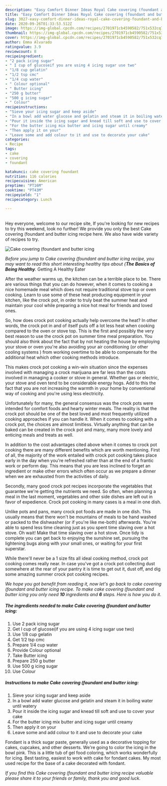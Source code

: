 ```yaml
---
description: "Easy Comfort Dinner Ideas Royal Cake covering (foundant and butter icing"
title: "Easy Comfort Dinner Ideas Royal Cake covering (foundant and butter icing"
slug: 3027-easy-comfort-dinner-ideas-royal-cake-covering-foundant-and-butter-icing
date: 2020-09-26T01:33:53.512Z
image: https://img-global.cpcdn.com/recipes/2701971cb4590582/751x532cq70/cake-covering-foundant-and-butter-icing-recipe-main-photo.jpg
thumbnail: https://img-global.cpcdn.com/recipes/2701971cb4590582/751x532cq70/cake-covering-foundant-and-butter-icing-recipe-main-photo.jpg
cover: https://img-global.cpcdn.com/recipes/2701971cb4590582/751x532cq70/cake-covering-foundant-and-butter-icing-recipe-main-photo.jpg
author: Emma Alvarado
ratingvalue: 3.9
reviewcount: 8
recipeingredient:
- "2 pack icing sugar"
- " I cup of glucoseif you are using 4 icing sugar use two"
- "1/8 cup gelatin"
- "1/2 tsp cmc"
- "1/4 cup water"
- " Colour optional"
- " Butter icing"
- "250 g butter"
- "500 g icing sugar"
- " Colour"
recipeinstructions:
- "Sieve your icing sugar and keep aside"
- "In a bowl add water glucose and gelatin and steam it in boiling water until watery"
- "Pour it inside the icing sugar and knead till soft and use to cover your cake"
- "For the butter icing mix butter and icing sugar until creamy"
- "Then apply it on your"
- "Leave some and add colour to it and use to decorate your cake"
categories:
- Recipe
tags:
- cake
- covering
- foundant

katakunci: cake covering foundant 
nutrition: 116 calories
recipecuisine: American
preptime: "PT16M"
cooktime: "PT43M"
recipeyield: "1"
recipecategory: Lunch

---
```

<br>
Hey everyone, welcome to our recipe site, If you're looking for new recipes to try this weekend, look no further! We provide you only the best Cake covering (foundant and butter icing recipe here. We also have wide variety of recipes to try.
<br>


![Cake covering (foundant and butter icing](https://img-global.cpcdn.com/recipes/2701971cb4590582/751x532cq70/cake-covering-foundant-and-butter-icing-recipe-main-photo.jpg)

<i>Before you jump to Cake covering (foundant and butter icing recipe, you may want to read this short interesting healthy tips about {<strong>The Basics of Being Healthy</strong>.</i>
Getting A Healthy Eater


After the weather warms up, the kitchen can be a terrible place to be. There are various things that you can do however, when it comes to cooking a nice homemade meal which does not require traditional stove top or oven cooking. Learn to use some of these heat producing equipment in your kitchen, like the crock pot, in order to truly beat the summer heat and maintain your cool while preparing a nice hot meal for friends and loved ones.

So, how does crock pot cooking actually help overcome the heat? In other words, the crock pot in and of itself puts off a lot less heat when cooking compared to the oven or stove top. This is the first and possibly the very best reason to use the crock pot on summer time meal preparation. You should also think about the fact that by not heating the house by employing your stove or oven you're also avoiding your air conditioning (or other cooling systems ) from working overtime to be able to compensate for the additional heat which other cooking methods introduce.

This makes crock pot cooking a win-win situation since the expenses involved with managing a crock marijuana are far less than the costs involved in managing a cooker or stove in general. Whether gas or electric, your stove and oven tend to be considerable energy hogs. Add to this the fact that you are not increasing the warmth in your home by conventional way of cooking and you're using less electricity.

Unfortunately for many, the general consensus was the crock pots were intended for comfort foods and hearty winter meals.  The reality is that the crock pot should be one of the best loved and most frequently utilized cooking approaches if you can handle it. When it comes to cooking with a crock pot, the choices are almost limitless.  Virtually anything that can be baked can be created in the crock pot and many, many more lovely and enticing meals and treats as well.



In addition to the cost advantages cited above when it comes to crock pot cooking there are many different benefits which are worth mentioning. First of all, the majority of the work entailed with crock pot cooking takes place early in the day when you're refreshed rather than at the end of a frantic work or perform day. This means that you are less inclined to forget an ingredient or make other errors which often occur as we prepare a dinner when we are exhausted from the activities of daily.

Secondly, many good crock pot recipes incorporate the vegetables that guarantee we're getting the nutrients we need. So often, when planning a meal in the last moment, vegetables and other side dishes are left out in favor of expedience. Crock pot cooking in many cases is a meal in one dish.

 Unlike pots and pans, many crock pot foods are made in one dish. This usually means that there won't be mountains of meals to be hand washed or packed to the dishwasher (or if you're like me-both) afterwards. You're able to spend less time cleaning just as you spent time slaving over a hot stove. Oh wait! Make that time slaving over a hot stove. Once tidy is complete you can get back to enjoying the sunshine set, pursuing the lightening bugs along with your small ones, or waiting for your first superstar.

While there'll never be a 1 size fits all ideal cooking method, crock pot cooking comes really near. In case you've got a crock pot collecting dust somewhere at the rear of your pantry it is time to get out it, dust off, and dig some amazing summer crock pot cooking recipes.


<i>We hope you got benefit from reading it, now let's go back to cake covering (foundant and butter icing recipe. To make cake covering (foundant and butter icing you only need <strong>10</strong> ingredients and <strong>6</strong> steps. Here is how you do it.
</i>

##### The ingredients needed to make Cake covering (foundant and butter icing:

1. Use 2 pack icing sugar
1. Get  I cup of glucose(if you are using 4 icing sugar use two)
1. Use 1/8 cup gelatin
1. Get 1/2 tsp cmc
1. Prepare 1/4 cup water
1. Provide  Colour optional
1. Take  Butter icing
1. Prepare 250 g butter
1. Use 500 g icing sugar
1. Use  Colour


##### Instructions to make Cake covering (foundant and butter icing:

1. Sieve your icing sugar and keep aside
1. In a bowl add water glucose and gelatin and steam it in boiling water until watery
1. Pour it inside the icing sugar and knead till soft and use to cover your cake
1. For the butter icing mix butter and icing sugar until creamy
1. Then apply it on your
1. Leave some and add colour to it and use to decorate your cake


Fondant is a thick sugar paste, generally used as a decorative topping for cakes, cupcakes, and other desserts. We&#39;re going to color the icing in the bowl pink. This is a little tub of gel food coloring, which works wonderfully for icing. Best tasting, easiest to work with cake for fondant cakes. My most used recipe for the base of a cake decorated with fondant. 

<i>If you find this Cake covering (foundant and butter icing recipe valuable please share it to your friends or family, thank you and good luck.</i>
